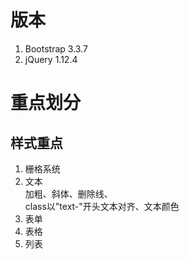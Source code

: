 # 版本
1. Bootstrap 3.3.7
2. jQuery 1.12.4
# 重点划分
## 样式重点
1. 栅格系统
2. 文本  
    加粗、斜体、删除线、  
    class以"text-"开头文本对齐、文本颜色
2. 表单
3. 表格
4. 列表  
  